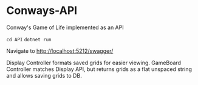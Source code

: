 # Conways-API
Conway's Game of Life implemented as an API

`cd API`
`dotnet run`

Navigate to [http://localhost:5212/swagger/](http://localhost:5212/swagger/)

Display Controller formats saved grids for easier viewing.
GameBoard Controller matches Display API, but returns grids as a flat unspaced string and allows saving grids to DB.

